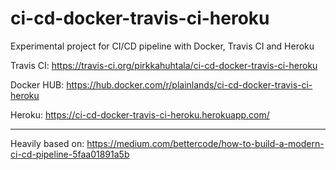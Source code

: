 # ci-cd-docker-travis-ci-heroku
Experimental project for CI/CD pipeline with Docker, Travis CI and Heroku

Travis CI:
https://travis-ci.org/pirkkahuhtala/ci-cd-docker-travis-ci-heroku

Docker HUB:
https://hub.docker.com/r/plainlands/ci-cd-docker-travis-ci-heroku

Heroku:
https://ci-cd-docker-travis-ci-heroku.herokuapp.com/

---

Heavily based on:
https://medium.com/bettercode/how-to-build-a-modern-ci-cd-pipeline-5faa01891a5b
